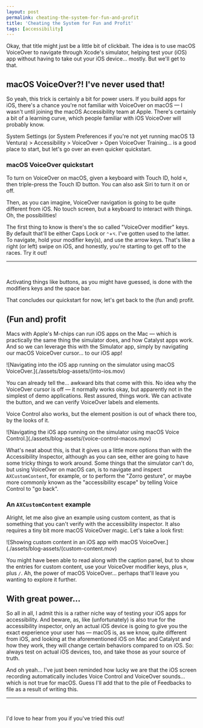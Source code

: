 ```yaml
---
layout: post
permalink: cheating-the-system-for-fun-and-profit
title: 'Cheating the System for Fun and Profit'
tags: [accessibility]
---
```


Okay, that title might just be a little bit of clickbait. The idea is to use
macOS VoiceOver to navigate through Xcode's simulator, helping test your (iOS)
app without having to take out your iOS device... mostly. But we'll get to that.

<!--more-->

## macOS VoiceOver?! I've never used that!

So yeah, this trick is certainly a bit for power users. If you build apps for
iOS, there's a chance you're not familiar with VoiceOver on macOS — I wasn't
until joining the macOS Accessibility team at Apple. There's certainly a bit of
a learning curve, which people familiar with iOS VoiceOver will probably know.

System Settings (or System Preferences if you're not yet running macOS 13
Ventura) > Accessibility > VoiceOver > Open VoiceOver Training... is a good
place to start, but let's go over an even quicker quickstart.

### macOS VoiceOver quickstart

To turn on VoiceOver on macOS, given a keyboard with Touch ID, hold `⌘`,
then triple-press the Touch ID button. You can also ask Siri to turn it on or
off.

Then, as you can imagine, VoiceOver navigation is going to be quite different
from iOS. No touch screen, but a keyboard to interact with things. Oh, the
possibilities!

The first thing to know is there's the so called "VoiceOver modifier" keys. By
default that'll be either Caps Lock or `⌃`+`⌥`. I've gotten used to the latter.
To navigate, hold your modifier key(s), and use the arrow keys. That's like a
right (or left) swipe on iOS, and honestly, you're starting to get off to the
races. Try it out!

---
<br />

Activating things like buttons, as you might have guessed, is done with the
modifiers keys and the space bar.

That concludes our quickstart for now, let's get back to the (fun and) profit.

## (Fun and) profit

Macs with Apple's M-chips can run iOS apps on the Mac — which is practically
the same thing the simulator does, and how Catalyst apps work. And so we can
leverage this with the Simulator app, simply by navigating our macOS VoiceOver
cursor... to our iOS app!

![Navigating into the iOS app running on the simulator using macOS VoiceOver.](./assets/blog-assets/(into-ios.mov)

You can already tell the... awkward bits that come with this. No idea why the
VoiceOver cursor is off — it normally works okay, but apparently not in the
simplest of demo applications. Rest assured, things work. We can activate the
button, and we can verify VoiceOver labels and elements.

Voice Control also works, but the element position is out of whack there too,
by the looks of it.

![Navigating the iOS app running on the simulator using macOS Voice Control.](./assets/blog-assets/(voice-control-macos.mov)

What's neat about this, is that it gives us a little more options than with the
Accessibility Inspector, although as you can see, either are going to have some
tricky things to work around. Some things that the simulator can't do, but using
VoiceOver on macOS can, is to navigate and inspect `AXCustomContent`, for
example, or to perform the "Zorro gesture", or maybe more commonly known as the
"accessibility escape" by telling Voice Control to "go back".

### An `AXCustomContent` example

Alright, let me also give an example using custom content, as that is something
that you can't verify with the accessibility inspector. It also requires a tiny
bit more macOS VoiceOver magic. Let's take a look first:

![Showing custom content in an iOS app with macOS VoiceOver.](./assets/blog-assets/(custom-content.mov)

You might have been able to read along with the caption panel, but to show the
entries for custom content, use your VoiceOver modifier keys, plus `⌘`, plus
`/`. Ah, the power of macOS VoiceOver... perhaps that'll leave you wanting to
explore it further.

## With great power...

So all in all, I admit this is a rather niche way of testing your iOS apps for
accessibility. And beware, as, like (unfortunately) is also true for the
accessibility inspector, only an actual iOS device is going to give you the
exact experience your user has — macOS is, as we know, quite different from iOS,
and looking at the aforementioned iOS on Mac and Catalyst and how they work,
they will change certain behaviors compared to on iOS. So: always test on actual
iOS devices, too, and take those as your source of truth.

And oh yeah... I've just been reminded how lucky we are that the iOS screen
recording automatically includes Voice Control and VoiceOver sounds... which
is not true for macOS. Guess I'll add that to the pile of Feedbacks to file as
a result of writing this.

---
<br />

I'd love to hear from you if you've tried this out! 
